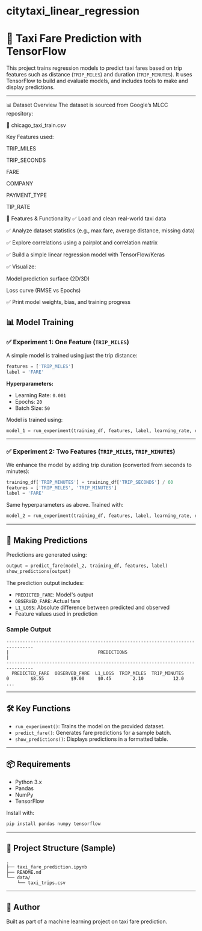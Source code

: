 # citytaxi_linear_regression

# 🚕 Taxi Fare Prediction with TensorFlow

This project trains regression models to predict taxi fares based on trip features such as distance (`TRIP_MILES`) and duration (`TRIP_MINUTES`). It uses TensorFlow to build and evaluate models, and includes tools to make and display predictions.

---
📊 Dataset Overview
The dataset is sourced from Google’s MLCC repository:

📂 chicago_taxi_train.csv

Key Features used:

TRIP_MILES

TRIP_SECONDS

FARE

COMPANY

PAYMENT_TYPE

TIP_RATE

🚀 Features & Functionality
✅ Load and clean real-world taxi data

✅ Analyze dataset statistics (e.g., max fare, average distance, missing data)

✅ Explore correlations using a pairplot and correlation matrix

✅ Build a simple linear regression model with TensorFlow/Keras

✅ Visualize:

Model prediction surface (2D/3D)

Loss curve (RMSE vs Epochs)

✅ Print model weights, bias, and training progress


## 📊 Model Training

### ✅ Experiment 1: One Feature (`TRIP_MILES`)

A simple model is trained using just the trip distance:

```python
features = ['TRIP_MILES']
label = 'FARE'
```

**Hyperparameters:**
- Learning Rate: `0.001`
- Epochs: `20`
- Batch Size: `50`

Model is trained using:

```python
model_1 = run_experiment(training_df, features, label, learning_rate, epochs, batch_size)
```

---

### ✅ Experiment 2: Two Features (`TRIP_MILES`, `TRIP_MINUTES`)

We enhance the model by adding trip duration (converted from seconds to minutes):

```python
training_df['TRIP_MINUTES'] = training_df['TRIP_SECONDS'] / 60
features = ['TRIP_MILES', 'TRIP_MINUTES']
label = 'FARE'
```

Same hyperparameters as above. Trained with:

```python
model_2 = run_experiment(training_df, features, label, learning_rate, epochs, batch_size)
```

---

## 🧠 Making Predictions

Predictions are generated using:

```python
output = predict_fare(model_2, training_df, features, label)
show_predictions(output)
```

The prediction output includes:
- `PREDICTED_FARE`: Model's output
- `OBSERVED_FARE`: Actual fare
- `L1_LOSS`: Absolute difference between predicted and observed
- Feature values used in prediction

### Sample Output

```
--------------------------------------------------------------------------------
|                                 PREDICTIONS                                 |
--------------------------------------------------------------------------------
  PREDICTED_FARE  OBSERVED_FARE  L1_LOSS  TRIP_MILES  TRIP_MINUTES
0        $8.55          $9.00     $0.45        2.10           12.0
...
```

---

## 🛠️ Key Functions

- `run_experiment()`: Trains the model on the provided dataset.
- `predict_fare()`: Generates fare predictions for a sample batch.
- `show_predictions()`: Displays predictions in a formatted table.

---

## 📦 Requirements

- Python 3.x
- Pandas
- NumPy
- TensorFlow

Install with:

```bash
pip install pandas numpy tensorflow
```

---

## 📁 Project Structure (Sample)

```
.
├── taxi_fare_prediction.ipynb
├── README.md
└── data/
    └── taxi_trips.csv
```

---

## 📌 Author

Built as part of a machine learning project on taxi fare prediction.
